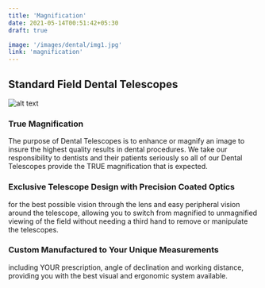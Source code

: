 ```yaml
---
title: 'Magnification'
date: 2021-05-14T00:51:42+05:30
draft: true

image: '/images/dental/img1.jpg'
link: 'magnification'
---
```


## Standard Field Dental Telescopes

![alt text](https://www.designsforvision.com/DentImg/2014DentMag/4D-3-0-5.jpg 'Logo Title Text 1')

### True Magnification

The purpose of Dental Telescopes is to enhance or magnify an image to insure the highest quality results in dental procedures. We take our responsibility to dentists and their patients seriously so all of our Dental Telescopes provide the TRUE magnification that is expected.

### Exclusive Telescope Design with Precision Coated Optics

for the best possible vision through the lens and easy peripheral vision around the telescope, allowing you to switch from magnified to unmagnified viewing of the field without needing a third hand to remove or manipulate the telescopes.

### Custom Manufactured to Your Unique Measurements

including YOUR prescription, angle of declination and working distance, providing you with the best visual and ergonomic system available.
